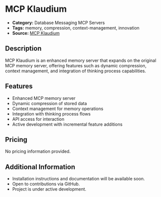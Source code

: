 # MCP Klaudium

- **Category:** Database Messaging MCP Servers
- **Tags:** memory, compression, context-management, innovation
- **Source:** [MCP Klaudium](https://mcp.so/server/mcp-klaudium)

## Description
MCP Klaudium is an enhanced memory server that expands on the original MCP memory server, offering features such as dynamic compression, context management, and integration of thinking process capabilities.

## Features
- Enhanced MCP memory server
- Dynamic compression of stored data
- Context management for memory operations
- Integration with thinking process flows
- API access for interaction
- Active development with incremental feature additions

## Pricing
No pricing information provided.

## Additional Information
- Installation instructions and documentation will be available soon.
- Open to contributions via GitHub.
- Project is under active development.